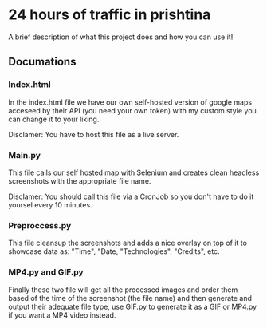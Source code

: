 
# 24 hours of traffic in prishtina

A brief description of what this project does and how you can use it!

 
## Documations

### Index.html

In the index.html file we have our own self-hosted version of google maps acceseed by their API (you need your own token) with my custom style you can change it to your liking.

Disclamer: You have to host this file as a live server.

### Main.py

This file calls our self hosted map with Selenium and creates clean headless screenshots with the appropriate file name.

Disclamer: You should call this file via a CronJob so you don't have to do it yoursel every 10 minutes.

### Preproccess.py

This file cleansup the screenshots and adds a nice overlay on top of it to showcase data as: "Time", "Date, "Technologies", "Credits", etc.

### MP4.py and GIF.py

Finally these two file will get all the processed images and order them based of the time of the screenshot (the file name) and then generate and output their adequate file type, use GIF.py to generate it as a GIF or MP4.py if you want a MP4 video instead.